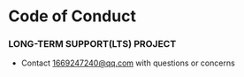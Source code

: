 # Code of Conduct

### LONG-TERM SUPPORT(LTS) PROJECT

- Contact [1669247240@qq.com](1669247240@qq.com) with questions or concerns